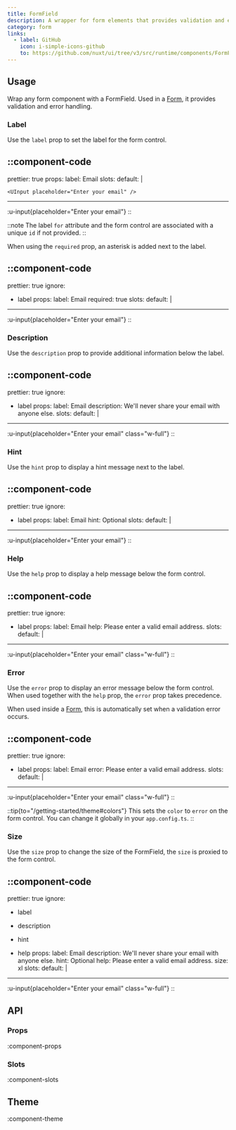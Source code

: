 ```yaml
---
title: FormField
description: A wrapper for form elements that provides validation and error handling.
category: form
links:
  - label: GitHub
    icon: i-simple-icons-github
    to: https://github.com/nuxt/ui/tree/v3/src/runtime/components/FormField.vue
---
```


## Usage

Wrap any form component with a FormField. Used in a [Form](/components/form), it provides validation and error handling.

### Label

Use the `label` prop to set the label for the form control.

::component-code
---
prettier: true
props:
  label: Email
slots:
  default: |

    <UInput placeholder="Enter your email" />
---

:u-input{placeholder="Enter your email"}
::

::note
The label `for` attribute and the form control are associated with a unique `id` if not provided.
::

When using the `required` prop, an asterisk is added next to the label.

::component-code
---
prettier: true
ignore:
  - label
props:
  label: Email
  required: true
slots:
  default: |

    <UInput placeholder="Enter your email" />
---

:u-input{placeholder="Enter your email"}
::

### Description

Use the `description` prop to provide additional information below the label.

::component-code
---
prettier: true
ignore:
  - label
props:
  label: Email
  description: We'll never share your email with anyone else.
slots:
  default: |

    <UInput placeholder="Enter your email" class="w-full" />
---

:u-input{placeholder="Enter your email" class="w-full"}
::

### Hint

Use the `hint` prop to display a hint message next to the label.

::component-code
---
prettier: true
ignore:
  - label
props:
  label: Email
  hint: Optional
slots:
  default: |

    <UInput placeholder="Enter your email" />
---

:u-input{placeholder="Enter your email"}
::

### Help

Use the `help` prop to display a help message below the form control.

::component-code
---
prettier: true
ignore:
  - label
props:
  label: Email
  help: Please enter a valid email address.
slots:
  default: |

    <UInput placeholder="Enter your email" class="w-full" />
---

:u-input{placeholder="Enter your email" class="w-full"}
::

### Error

Use the `error` prop to display an error message below the form control. When used together with the `help` prop, the `error` prop takes precedence.

When used inside a [Form](/components/form), this is automatically set when a validation error occurs.

::component-code
---
prettier: true
ignore:
  - label
props:
  label: Email
  error: Please enter a valid email address.
slots:
  default: |

    <UInput placeholder="Enter your email" class="w-full" />
---

:u-input{placeholder="Enter your email" class="w-full"}
::

::tip{to="/getting-started/theme#colors"}
This sets the `color` to `error` on the form control. You can change it globally in your `app.config.ts`.
::

### Size

Use the `size` prop to change the size of the FormField, the `size` is proxied to the form control.

::component-code
---
prettier: true
ignore:
  - label
  - description
  - hint
  - help
props:
  label: Email
  description: We'll never share your email with anyone else.
  hint: Optional
  help: Please enter a valid email address.
  size: xl
slots:
  default: |

    <UInput placeholder="Enter your email" class="w-full" />
---

:u-input{placeholder="Enter your email" class="w-full"}
::

## API

### Props

:component-props

### Slots

:component-slots

## Theme

:component-theme
